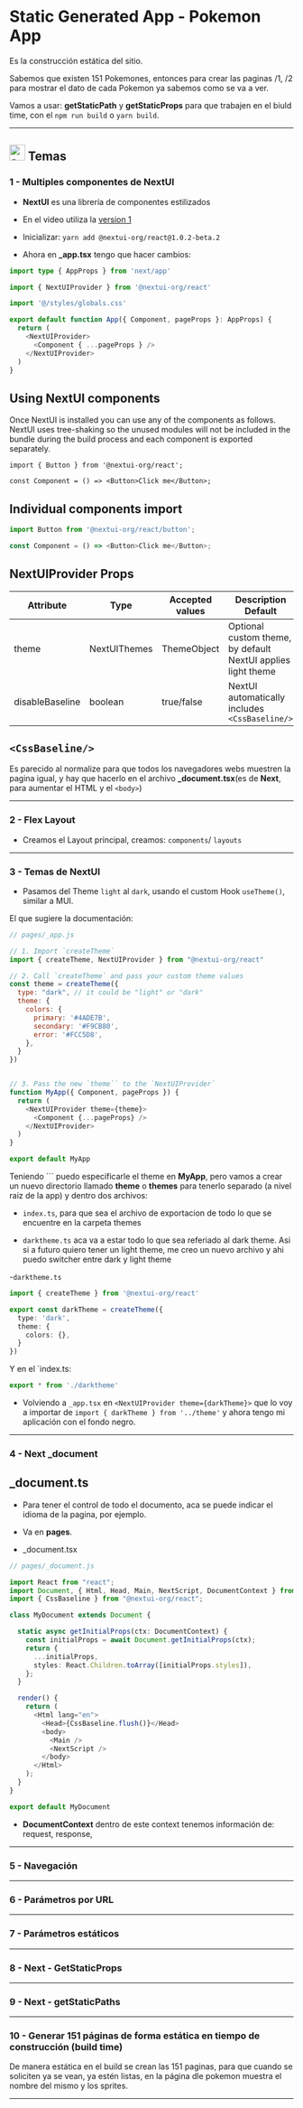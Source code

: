 # Static Generated App - Pokemon App

Es la construcción estática del sitio.

Sabemos que existen 151 Pokemones, entonces para crear las paginas /1, /2 para mostrar el dato de cada Pokemon ya sabemos como se va a ver.

Vamos a usar: **getStaticPath** y **getStaticProps** para que trabajen en el biuld time, con el `npm run build` o `yarn build`.

---

## <img width="28" height="28" src="https://img.icons8.com/doodle/28/apple-notes.png" alt="apple notes"/> Temas

### 1 - Multiples componentes de NextUI

- **NextUI** es una librería de componentes estilizados

- En el video utiliza la [version 1](https://v1.nextui.org/docs/guide/getting-started)

- Inicializar: `yarn add @nextui-org/react@1.0.2-beta.2`

- Ahora en **_app.tsx** tengo que hacer cambios:

```Typescript
import type { AppProps } from 'next/app'

import { NextUIProvider } from '@nextui-org/react'

import '@/styles/globals.css'

export default function App({ Component, pageProps }: AppProps) {
  return (
    <NextUIProvider>
      <Component { ...pageProps } />
    </NextUIProvider>
  )
}
```

## Using NextUI components

Once NextUI is installed you can use any of the components as follows. NextUI uses tree-shaking so the unused modules will not be included in the bundle during the build process and each component is exported separately.

```typexcript
import { Button } from '@nextui-org/react';

const Component = () => <Button>Click me</Button>;
```

## Individual components import

```typescript
import Button from '@nextui-org/react/button';

const Component = () => <Button>Click me</Button>;
```

## NextUIProvider Props

| Attribute	| Type	| Accepted values	| Description	Default |
| --------- | ----- | --------------- | ------------------- |
| theme |	NextUIThemes	| ThemeObject	| Optional custom theme, by default NextUI applies light theme	| - |
| disableBaseline	| boolean	| true/false	| NextUI automatically includes ``<CssBaseline/>``	| false |

## `<CssBaseline/>`

Es parecido al normalize para que todos los navegadores webs muestren la pagina igual, y hay que hacerlo en el archivo **_document.tsx**(es de **Next**, para aumentar el HTML y el `<body>`)
 
---

### 2 - Flex Layout

- Creamos el Layout principal, creamos: `components`/ `layouts`
  
---

### 3 - Temas de NextUI

- Pasamos del Theme `light` al `dark`, usando el custom Hook `useTheme()`, similar a MUI.


El que sugiere la documentación:

```JavaScript
// pages/_app.js

// 1. Import `createTheme`
import { createTheme, NextUIProvider } from "@nextui-org/react"

// 2. Call `createTheme` and pass your custom theme values
const theme = createTheme({
  type: "dark", // it could be "light" or "dark"
  theme: {
    colors: {
      primary: '#4ADE7B',
      secondary: '#F9CB80',
      error: '#FCC5D8',
    },
  }
})


// 3. Pass the new `theme`` to the `NextUIProvider`
function MyApp({ Component, pageProps }) {
  return (
    <NextUIProvider theme={theme}>
      <Component {...pageProps} />
    </NextUIProvider>
  )
}

export default MyApp
```

Teniendo ``<NextUiProvider>` puedo especificarle el theme en **MyApp**, pero vamos a crear un nuevo directorio llamado **theme** o **themes** para tenerlo separado (a nivel raiz de la app) y dentro dos archivos:

- `index.ts`, para que sea el archivo de exportacion de todo lo que se encuentre en la carpeta themes

- `darktheme.ts` aca va a estar todo lo que sea referiado al dark theme. Asi si a futuro quiero tener un light theme, me creo un nuevo archivo y ahi puedo switcher entre dark y light theme

-`darktheme.ts`
```typescript
import { createTheme } from '@nextui-org/react'

export const darkTheme = createTheme({
  type: 'dark',
  theme: {
    colors: {},
  }
})
```

Y en el `index.ts:

```typescript
export * from './darktheme'
```

- Volviendo a `_app.tsx` en `<NextUIProvider theme={darkTheme}>` que lo voy a importar de `import { darkTheme } from '../theme'` y ahora tengo mi aplicación con el fondo negro.
  
---

### 4 - Next _document

## _document.ts 

- Para tener el control de todo el documento, aca se puede indicar el idioma de la pagina, por ejemplo.

- Va en **pages**.

-  _document.tsx

```typescript
// pages/_document.js

import React from "react";
import Document, { Html, Head, Main, NextScript, DocumentContext } from "next/document";
import { CssBaseline } from "@nextui-org/react";

class MyDocument extends Document {

  static async getInitialProps(ctx: DocumentContext) {
    const initialProps = await Document.getInitialProps(ctx);
    return {
      ...initialProps,
      styles: React.Children.toArray([initialProps.styles]),
    };
  }

  render() {
    return (
      <Html lang="en">
        <Head>{CssBaseline.flush()}</Head>
        <body>
          <Main />
          <NextScript />
        </body>
      </Html>
    );
  }
}

export default MyDocument
```  

- **DocumentContext** dentro de este context tenemos información de: request, response,
  
---

### 5 - Navegación

---

### 6 - Parámetros por URL

---

### 7 - Parámetros estáticos

---

### 8 - Next - GetStaticProps

---

### 9 - Next - getStaticPaths

---

### 10 - Generar 151 páginas de forma estática en tiempo de construcción (build time)


De manera estática en el build se crean las 151 paginas, para que cuando se soliciten ya se vean, ya estén listas, en la página dle pokemon muestra el nombre del mismo y los sprites.

---
